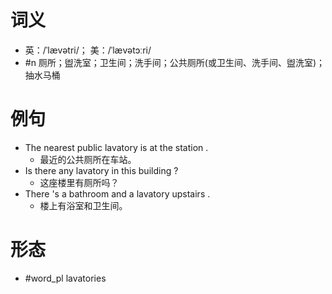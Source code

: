 # 词义
- 英：/ˈlævətri/； 美：/ˈlævətɔːri/
- #n 厕所；盥洗室；卫生间；洗手间；公共厕所(或卫生间、洗手间、盥洗室)；抽水马桶
# 例句
- The nearest public lavatory is at the station .
	- 最近的公共厕所在车站。
- Is there any lavatory in this building ?
	- 这座楼里有厕所吗？
- There 's a bathroom and a lavatory upstairs .
	- 楼上有浴室和卫生间。
# 形态
- #word_pl lavatories
